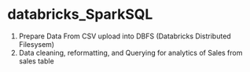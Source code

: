 # databricks_SparkSQL

1. Prepare Data From CSV upload into DBFS (Databricks Distributed Filesysem)
2. Data cleaning, reformatting, and Querying for analytics of Sales from sales table
